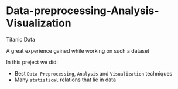 # Data-preprocessing-Analysis-Visualization
Titanic Data

A great experience gained while working on such a dataset

In this preject we did:
- Best `Data Preprocessing`, `Analysis` and `Visualization` techniques
- Many `statistical` relations that lie in data  
 
